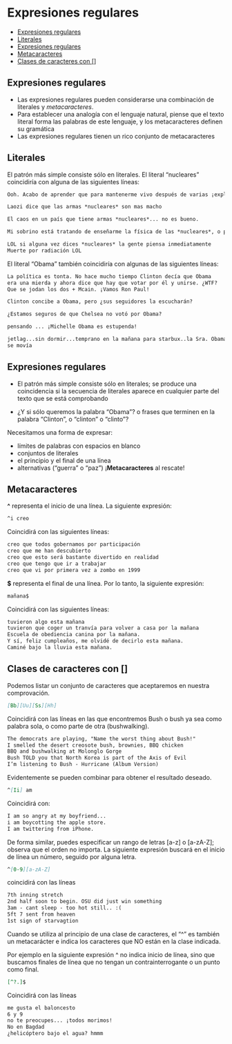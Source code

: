Expresiones regulares
================

-   [Expresiones regulares](#expresiones-regulares)
-   [Literales](#literales)
-   [Expresiones regulares](#expresiones-regulares-1)
-   [Metacaracteres](#metacaracteres)
-   [Clases de caracteres con \[\]](#clases-de-caracteres-con-)

## Expresiones regulares

-   Las expresiones regulares pueden considerarse una combinación de
    literales y *metacaracteres*.
-   Para establecer una analogía con el lenguaje natural, piense que el
    texto literal forma las palabras de este lenguaje, y los
    metacaracteres definen su gramática
-   Las expresiones regulares tienen un rico conjunto de metacaracteres

## Literales

El patrón más simple consiste sólo en literales. El literal “nucleares”
coincidiría con alguna de las siguientes líneas:

``` markdown
Ooh. Acabo de aprender que para mantenerme vivo después de varias ¡explosiones *nucleares*! Todo lo que tengo que hacer es ordeñar algunas ratas y luego beber la leche. Fantástico. :}

Laozi dice que las armas *nucleares* son mas macho

El caos en un país que tiene armas *nucleares*... no es bueno.

Mi sobrino está tratando de enseñarme la física de las *nucleares*, o posiblemente sólo intenta mostrarme lo inteligente que es para que esté orgulloso de él [que lo estoy].

LOL si alguna vez dices *nucleares* la gente piensa inmediatamente
Muerte por radiación LOL
```

El literal “Obama” también coincidiría con algunas de las siguientes
líneas:

``` markdown
La política es tonta. No hace mucho tiempo Clinton decía que Obama
era una mierda y ahora dice que hay que votar por él y unirse. ¿WTF?
Que se jodan los dos + Mcain. ¡Vamos Ron Paul!

Clinton concibe a Obama, pero ¿sus seguidores la escucharán?

¿Estamos seguros de que Chelsea no votó por Obama?

pensando ... ¡Michelle Obama es estupenda!

jetlag...sin dormir...temprano en la mañana para starbux..la Sra. Obama
se movía
```

## Expresiones regulares

-   El patrón más simple consiste sólo en literales; se produce una
    coincidencia si la secuencia de literales aparece en cualquier parte
    del texto que se está comprobando

-   ¿Y si sólo queremos la palabra “Obama”? o frases que terminen en la
    palabra “Clinton”, o “clinton” o “clinto”?

Necesitamos una forma de expresar:

-   límites de palabras con espacios en blanco
-   conjuntos de literales
-   el principio y el final de una línea
-   alternativas (“guerra” o “paz”) ¡**Metacaracteres** al rescate!

## Metacaracteres

**^** representa el inicio de una línea. La siguiente expresión:

``` markdown
^i creo
```

Coincidirá con las siguientes líneas:

``` markdown
creo que todos gobernamos por participación
creo que me han descubierto
creo que esto será bastante divertido en realidad
creo que tengo que ir a trabajar
creo que vi por primera vez a zombo en 1999
```

**$** representa el final de una línea. Por lo tanto, la siguiente
expresión:

``` markdown
mañana$
```

Coincidirá con las siguientes líneas:

``` markdown
tuvieron algo esta mañana
tuvieron que coger un tranvía para volver a casa por la mañana
Escuela de obediencia canina por la mañana.
Y sí, feliz cumpleaños, me olvidé de decirlo esta mañana.
Caminé bajo la lluvia esta mañana.
```

## Clases de caracteres con \[\]

Podemos listar un conjunto de caracteres que aceptaremos en nuestra
comprovación.

``` markdown
[Bb][Uu][Ss][Hh]
```

Coincidirá con las líneas en las que encontremos Bush o bush ya sea como
palabra sola, o como parte de otra (bushwalking).

``` markdown
The democrats are playing, "Name the worst thing about Bush!"
I smelled the desert creosote bush, brownies, BBQ chicken
BBQ and bushwalking at Molonglo Gorge
Bush TOLD you that North Korea is part of the Axis of Evil
I’m listening to Bush - Hurricane (Album Version)
```

Evidentemente se pueden combinar para obtener el resultado deseado.

``` markdown
^[Ii] am
```

Coincidirá con:

``` markdown
I am so angry at my boyfriend...
i am boycotting the apple store.
I am twittering from iPhone.
```

De forma similar, puedes especificar un rango de letras \[a-z\] o
\[a-zA-Z\]; observa que el orden no importa. La siguiente expresión
buscará en el inicio de línea un número, seguido por alguna letra.

``` markdown
^[0-9][a-zA-Z]
```

coincidirá con las líneas

``` markdown
7th inning stretch
2nd half soon to begin. OSU did just win something
3am - cant sleep - too hot still.. :(
5ft 7 sent from heaven
1st sign of starvagtion
```

Cuando se utiliza al principio de una clase de caracteres, el “^” es
también un metacarácter e indica los caracteres que NO están en la clase
indicada.

Por ejemplo en la siguiente expresión ^ no indica inicio de línea, sino
que buscamos finales de línea que no tengan un contrainterrogante o un
punto como final.

``` markdown
[^?.]$
```

Coincidirá con las líneas

``` markdown
me gusta el baloncesto
6 y 9
no te preocupes... ¡todos morimos!
No en Bagdad
¿helicóptero bajo el agua? hmmm
```
